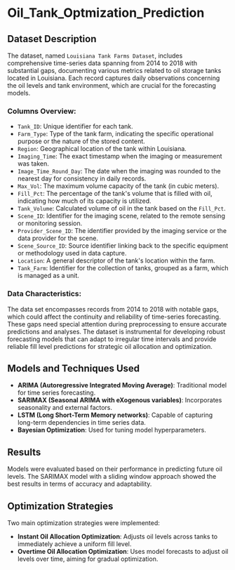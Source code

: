# Oil_Tank_Optmization_Prediction

## Dataset Description

The dataset, named `Louisiana Tank Farms Dataset`, includes comprehensive time-series data spanning from 2014 to 2018 with substantial gaps, documenting various metrics related to oil storage tanks located in Louisiana. Each record captures daily observations concerning the oil levels and tank environment, which are crucial for the forecasting models.

### Columns Overview:

- `Tank_ID`: Unique identifier for each tank.
- `Farm_Type`: Type of the tank farm, indicating the specific operational purpose or the nature of the stored content.
- `Region`: Geographical location of the tank within Louisiana.
- `Imaging_Time`: The exact timestamp when the imaging or measurement was taken.
- `Image_Time_Round_Day`: The date when the imaging was rounded to the nearest day for consistency in daily records.
- `Max_Vol`: The maximum volume capacity of the tank (in cubic meters).
- `Fill_Pct`: The percentage of the tank's volume that is filled with oil, indicating how much of its capacity is utilized.
- `Tank_Volume`: Calculated volume of oil in the tank based on the `Fill_Pct`.
- `Scene_ID`: Identifier for the imaging scene, related to the remote sensing or monitoring session.
- `Provider_Scene_ID`: The identifier provided by the imaging service or the data provider for the scene.
- `Scene_Source_ID`: Source identifier linking back to the specific equipment or methodology used in data capture.
- `Location`: A general descriptor of the tank's location within the farm.
- `Tank_Farm`: Identifier for the collection of tanks, grouped as a farm, which is managed as a unit.

### Data Characteristics:

The data set encompasses records from 2014 to 2018 with notable gaps, which could affect the continuity and reliability of time-series forecasting. These gaps need special attention during preprocessing to ensure accurate predictions and analyses. The dataset is instrumental for developing robust forecasting models that can adapt to irregular time intervals and provide reliable fill level predictions for strategic oil allocation and optimization.

## Models and Techniques Used

- **ARIMA (Autoregressive Integrated Moving Average)**: Traditional model for time series forecasting.
- **SARIMAX (Seasonal ARIMA with eXogenous variables)**: Incorporates seasonality and external factors.
- **LSTM (Long Short-Term Memory networks)**: Capable of capturing long-term dependencies in time series data.
- **Bayesian Optimization**: Used for tuning model hyperparameters.

## Results

Models were evaluated based on their performance in predicting future oil levels. The SARIMAX model with a sliding window approach showed the best results in terms of accuracy and adaptability.

## Optimization Strategies

Two main optimization strategies were implemented:
- **Instant Oil Allocation Optimization**: Adjusts oil levels across tanks to immediately achieve a uniform fill level.
- **Overtime Oil Allocation Optimization**: Uses model forecasts to adjust oil levels over time, aiming for gradual optimization.
